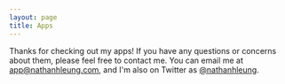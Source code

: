 ```yaml
---
layout: page
title: Apps
---
```

Thanks for checking out my apps! If you have any questions or concerns about them, please feel free to contact me. You can email me at [app@nathanhleung.com](mailto:app@nathanhleung.com), and I'm also on Twitter as <a href="https://twitter.com/nathanhleung" target="_blank">@nathanhleung</a>.
